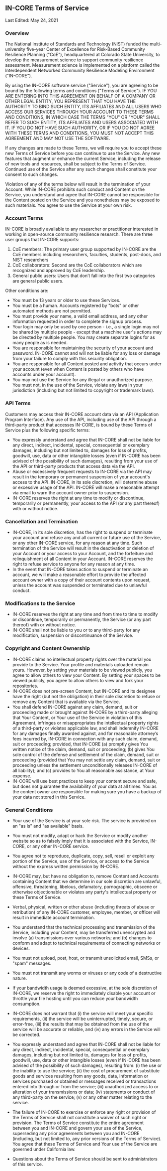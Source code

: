 ## IN-CORE Terms of Service

Last Edited: May 24, 2021

### Overview

The National Institute of Standards and Technology (NIST) funded the multi-university five-year Center of Excellence 
for Risk-Based Community Resilience Planning ("CoE"), headquartered at Colorado State University, to develop the measurement 
science to support community resilience assessment. Measurement science is implemented on a platform called 
the Interdependent Networked Community Resilience Modeling Environment ("IN-CORE").

By using the IN-CORE software service ("Service"), you are agreeing to be bound by the following terms and conditions 
("Terms of Service"). IF YOU ARE ENTERING INTO THIS AGREEMENT ON BEHALF OF A COMPANY OR OTHER LEGAL ENTITY, YOU REPRESENT 
THAT YOU HAVE THE AUTHORITY TO BIND SUCH ENTITY, ITS AFFILIATES AND ALL USERS WHO ACCESS OUR SERVICES THROUGH YOUR ACCOUNT 
TO THESE TERMS AND CONDITIONS, IN WHICH CASE THE TERMS "YOU" OR "YOUR" SHALL REFER TO SUCH ENTITY, ITS AFFILIATES 
AND USERS ASSOCIATED WITH IT. IF YOU DO NOT HAVE SUCH AUTHORITY, OR IF YOU DO NOT AGREE WITH THESE TERMS AND CONDITIONS, 
YOU MUST NOT ACCEPT THIS AGREEMENT AND MAY NOT USE THE SOFTWARE.

If any changes are made to these Terms, we will require you to accept these new Terms of Service before you can continue 
to use the Service. Any new features that augment or enhance the current Service, including the release of new tools 
and resources, shall be subject to the Terms of Service. Continued use of the Service after any such changes 
shall constitute your consent to such changes.

Violation of any of the terms below will result in the termination of your Account. While IN-CORE prohibits such conduct 
and Content on the Service, you understand and agree that IN-CORE cannot be responsible for the Content posted 
on the Service and you nonetheless may be exposed to such materials. You agree to use the Service at your own risk.

### Account Terms

IN-CORE is broadly available to any researcher or practitioner interested in working in open-source community resilience research. There are three user groups that IN-CORE supports: 

1. CoE members: The primary user group supported by IN-CORE are the CoE members including researchers, faculties, students, post-docs, and NIST researchers
2. CoE collaborators: Second are the CoE collaborators which are recognized and approved by CoE leadership.
3. General public users: Users that don’t fall into the first two categories are general public users. 
   
Other conditions are:

* You must be 13 years or older to use these Services.
* You must be a human. Accounts registered by "bots" or other automated methods are not permitted.
* You must provide your name, a valid email address, and any other information requested in order to complete the signup process.
* Your login may only be used by one person - i.e., a single login may not be shared by multiple people - except that a machine 
  user's actions may be directed by multiple people. You may create separate logins for as many people as is needed.
* You are responsible for maintaining the security of your account and password. IN-CORE cannot and will not be liable for 
  any loss or damage from your failure to comply with this security obligation.
* You are responsible for all Content posted and activity that occurs under your account (even when Content is posted by others 
  who have accounts under your account).
* You may not use the Service for any illegal or unauthorized purpose. You must not, in the use of the Service, violate any laws 
  in your jurisdiction (including but not limited to copyright or trademark laws).

### API Terms

Customers may access their IN-CORE account data via an API (Application Program Interface). Any use of the API, including 
use of the API through a third-party product that accesses IN-CORE, is bound by these Terms of Service plus the following 
specific terms:

* You expressly understand and agree that IN-CORE shall not be liable for any direct, indirect, incidental, special, consequential 
  or exemplary damages, including but not limited to, damages for loss of profits, goodwill, use, data or other intangible 
  losses (even if IN-CORE has been advised of the possibility of such damages), resulting from your use of the API 
  or third-party products that access data via the API.
* Abuse or excessively frequent requests to IN-CORE via the API may result in the temporary or permanent suspension of your 
  account's access to the API. IN-CORE, in its sole discretion, will determine abuse or excessive usage of the API. IN-CORE 
  will make a reasonable attempt via email to warn the account owner prior to suspension.
* IN-CORE reserves the right at any time to modify or discontinue, temporarily or permanently, your access to the API 
  (or any part thereof) with or without notice.
  
### Cancellation and Termination

* IN-CORE, in its sole discretion, has the right to suspend or terminate your account and refuse any and all current 
  or future use of the Service, or any other IN-CORE service, for any reason at any time. Such termination of the Service 
  will result in the deactivation or deletion of your Account or your access to your Account, and the forfeiture and relinquishment 
  of all Content in your Account. IN-CORE reserves the right to refuse service to anyone for any reason at any time.
* In the event that IN-CORE takes action to suspend or terminate an account, we will make a reasonable effort to provide 
  the affected account owner with a copy of their account contents upon request, unless the account was suspended or terminated 
  due to unlawful conduct.
  
### Modifications to the Service

* IN-CORE reserves the right at any time and from time to time to modify or discontinue, temporarily or permanently, 
  the Service (or any part thereof) with or without notice.
* IN-CORE shall not be liable to you or to any third-party for any modification, suspension or discontinuance of the Service.

### Copyright and Content Ownership

* IN-CORE claims no intellectual property rights over the material you provide to the Service. Your profile and materials 
  uploaded remain yours. However, by setting your materials to be viewed publicly, you agree to allow others to view your Content. 
  By setting your spaces to be viewed publicly, you agree to allow others to view and fork your repositories.
* IN-CORE does not pre-screen Content, but IN-CORE and its designee have the right (but not the obligation) in their sole 
  discretion to refuse or remove any Content that is available via the Service.
* You shall defend IN-CORE against any claim, demand, suit or proceeding made or brought against IN-CORE by a third-party 
  alleging that Your Content, or Your use of the Service in violation of this Agreement, infringes or misappropriates 
  the intellectual property rights of a third-party or violates applicable law, and shall indemnify IN-CORE for any damages 
  finally awarded against, and for reasonable attorney’s fees incurred by, IN-CORE in connection with any such claim, 
  demand, suit or proceeding; provided, that IN-CORE (a) promptly gives You written notice of the claim, demand, suit 
  or proceeding; (b) gives You sole control of the defense and settlement of the claim, demand, suit or proceeding 
  (provided that You may not settle any claim, demand, suit or proceeding unless the settlement unconditionally releases 
  IN-CORE of all liability); and (c) provides to You all reasonable assistance, at Your expense.
* IN-CORE will use best practices to keep your content secure and safe, but does not guarantee the availability of your 
  data at all times. You as the content owner are responsible for making sure you have a backup of your data not stored 
  in this Service.
  
### General Conditions

* Your use of the Service is at your sole risk. The service is provided on an "as is" and "as available" basis.
  
* You must not modify, adapt or hack the Service or modify another website so as to falsely imply that it is associated 
  with the Service, IN-CORE, or any other IN-CORE service.
  
* You agree not to reproduce, duplicate, copy, sell, resell or exploit any portion of the Service, use of the Service, 
  or access to the Service without the express written permission by IN-CORE.
* IN-CORE may, but have no obligation to, remove Content and Accounts containing Content that we determine in our sole 
  discretion are unlawful, offensive, threatening, libelous, defamatory, pornographic, obscene or otherwise objectionable 
  or violates any party's intellectual property or these Terms of Service.
* Verbal, physical, written or other abuse (including threats of abuse or retribution) of any IN-CORE customer, employee, 
  member, or officer will result in immediate account termination.
* You understand that the technical processing and transmission of the Service, including your Content, may be transferred 
  unencrypted and involve (a) transmissions over various networks; and (b) changes to conform and adapt to technical 
  requirements of connecting networks or devices.
* You must not upload, post, host, or transmit unsolicited email, SMSs, or "spam" messages.
* You must not transmit any worms or viruses or any code of a destructive nature.
* If your bandwidth usage is deemed excessive, at the sole discretion of IN-CORE, we reserve the right to immediately disable 
  your account or throttle your file hosting until you can reduce your bandwidth consumption.
* IN-CORE does not warrant that (i) the service will meet your specific requirements, (ii) the service will be uninterrupted, 
  timely, secure, or error-free, (iii) the results that may be obtained from the use of the service will be accurate or reliable, 
  and (iv) any errors in the Service will be corrected.
* You expressly understand and agree that IN-CORE shall not be liable for any direct, indirect, incidental, special, 
  consequential or exemplary damages, including but not limited to, damages for loss of profits, goodwill, use, data 
  or other intangible losses (even if IN-CORE has been advised of the possibility of such damages), resulting from: 
  (i) the use or the inability to use the service; (ii) the cost of procurement of substitute goods and services resulting 
  from any goods, data, information or services purchased or obtained or messages received or transactions entered into through 
  or from the service; (iii) unauthorized access to or alteration of your transmissions or data; (iv) statements or conduct 
  of any third-party on the service; (v) or any other matter relating to the service.
* The failure of IN-CORE to exercise or enforce any right or provision of the Terms of Service shall not constitute 
  a waiver of such right or provision. The Terms of Service constitute the entire agreement between you and IN-CORE 
  and govern your use of the Service, superseding any prior agreements between you and IN-CORE (including, but not limited to, 
  any prior versions of the Terms of Service). You agree that these Terms of Service and Your use of the Service are governed 
  under California law.
* Questions about the Terms of Service should be sent to administrators of this service.

